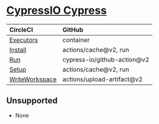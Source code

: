 # [CypressIO Cypress](https://circleci.com/developer/orbs/orb/cypress-io/cypress)

| CircleCI                                                            | GitHub                                              |
| :------------------------------------------------------------------ | :-------------------------------------------------- |
| [Executors](Executors.md)                                           | container                                           |
| [Install](Install.md)                                               | actions/cache@v2, run                               |
| [Run](Run.md)                                                       | cypress-io/github-action@v2                         |
| [Setup](Setup.md)                                                   | actions/cache@v2, run                               |
| [WriteWorkspace](WriteWorkspace.md)                                 | actions/upload-artifact@v2                          |

## Unsupported

- None
